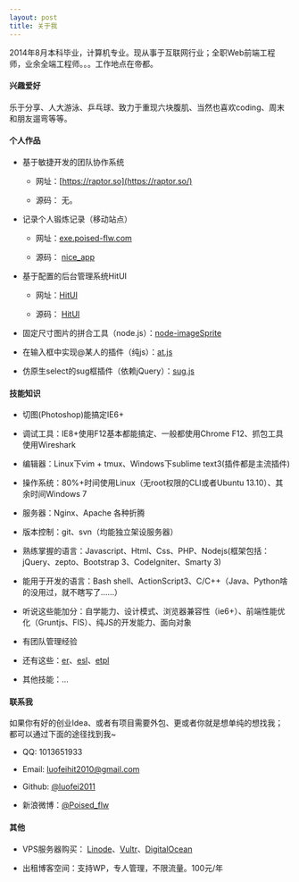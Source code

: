 ```yaml
---
layout: post
title: 关于我
---
```


2014年8月本科毕业，计算机专业。现从事于互联网行业；全职Web前端工程师，业余全端工程师。。。工作地点在帝都。

#### 兴趣爱好

乐于分享、人大游泳、乒乓球、致力于重现六块腹肌、当然也喜欢coding、周末和朋友遛弯等等。

#### 个人作品

+ 基于敏捷开发的团队协作系统
    
    + 网址：[https://raptor.so](https://raptor.so/)

    + 源码： 无。

+ 记录个人锻炼记录（移动站点）
    
    + 网址：[exe.poised-flw.com](http://exe.poised-flw.com)

    + 源码： [nice_app](https://github.com/luofei2011/nice_app)


+ 基于配置的后台管理系统HitUI
    
    + 网址：[HitUI](http://mywebappdemo.sinaapp.com/graduation/)

    + 源码： [HitUI](https://github.com/luofei2011/HitUI)


+ 固定尺寸图片的拼合工具（node.js）：[node-imageSprite](https://github.com/luofei2011/node-imageSprite)

+ 在输入框中实现@某人的插件（纯js）：[at.js](https://github.com/luofei2011/at.js)

+ 仿原生select的sug框插件（依赖jQuery）：[sug.js](https://github.com/luofei2011/sug)

#### 技能知识

+ 切图(Photoshop)能搞定IE6+

+ 调试工具：IE8+使用F12基本都能搞定、一般都使用Chrome F12、抓包工具使用Wireshark

+ 编辑器：Linux下vim + tmux、Windows下sublime text3(插件都是主流插件)

+ 操作系统：80%+时间使用Linux（无root权限的CLI或者Ubuntu 13.10）、其余时间Windows 7

+ 服务器：Nginx、Apache 各种折腾

+ 版本控制：git、svn（均能独立架设服务器）

+ 熟练掌握的语言：Javascript、Html、Css、PHP、Nodejs(框架包括：jQuery、zepto、Bootstrap 3、CodeIgniter、Smarty 3)

+ 能用于开发的语言：Bash shell、ActionScript3、C/C++（Java、Python啥的没用过，就不瞎写了……）

+ 听说这些能加分：自学能力、设计模式、浏览器兼容性（ie6+）、前端性能优化（Gruntjs、FIS）、纯JS的开发能力、面向对象

+ 有团队管理经验

+ 还有这些：[er](https://github.com/ecomfe/er)、[esl](https://github.com/ecomfe/esl)、[etpl](https://github.com/ecomfe/etpl)

+ 其他技能：...

#### 联系我
>
如果你有好的创业Idea、或者有项目需要外包、更或者你就是想单纯的想找我；都可以通过下面的途径找到我~

+ QQ: 1013651933

+ Email: luofeihit2010@gmail.com

+ Github: [@luofei2011](https://github.com/luofei2011)

+ 新浪微博：[@Poised_flw](http://weibo.com/luofeihit2010)

#### 其他

+ VPS服务器购买： [Linode](https://www.linode.com/?r=cbdf902c6a43e84fd6e2ebdac9b8db8fbf5b4f46)、[Vultr](http://www.vultr.com/?ref=6835929)、[DigitalOcean](https://www.digitalocean.com/?refcode=5e5fb5dcfda5)

+ 出租博客空间：支持WP，专人管理，不限流量。100元/年
